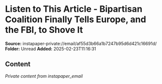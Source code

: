 # Listen to This Article - Bipartisan Coalition Finally Tells Europe, and the FBI, to Shove It

**Source:** instapaper-private://email/af55d3b66a1b7247b95d6d421c16691d/
**Folder:** Unread
**Added:** 2025-02-23T11:16:31




## Content
*Private content from instapaper_email*
